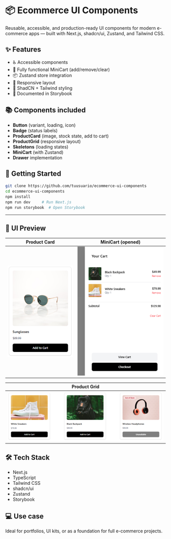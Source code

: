 # 📦 Ecommerce UI Components

Reusable, accessible, and production-ready UI components for modern e-commerce apps — built with Next.js, shadcn/ui, Zustand, and Tailwind CSS.

## ✨ Features

- ♿ Accessible components
- 🛒 Fully functional MiniCart (add/remove/clear)
- 📦 Zustand store integration
- 📱 Responsive layout
- 💅 ShadCN + Tailwind styling
- 📖 Documented in Storybook

## 📚 Components included

- **Button** (variant, loading, icon)
- **Badge** (status labels)
- **ProductCard** (image, stock state, add to cart)
- **ProductGrid** (responsive layout)
- **Skeletons** (loading states)
- **MiniCart** (with Zustand)
- **Drawer** implementation

## 🧪 Getting Started

```bash
git clone https://github.com/tuusuario/ecommerce-ui-components
cd ecommerce-ui-components
npm install
npm run dev     # Run Next.js
npm run storybook  # Open Storybook
```

---

## 📸 UI Preview

| Product Card | MiniCart (opened) |
|--------------|------------------|
| ![ProductCard](./public/screenshots/product-card.png) | ![MiniCart](./public/screenshots/minicart.png) |

| Product Grid |
|--------------|
| ![ProductGrid](./public/screenshots/product-grid.png) |

## 🛠 Tech Stack

- Next.js
- TypeScript
- Tailwind CSS
- shadcn/ui
- Zustand
- Storybook

## 💻 Use case

Ideal for portfolios, UI kits, or as a foundation for full e-commerce projects.